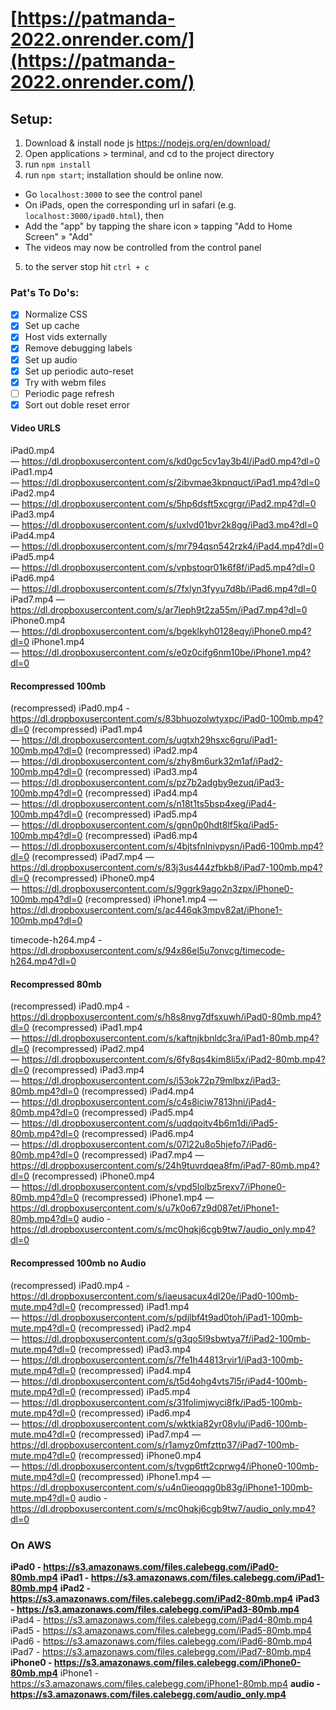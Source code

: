 # [https://patmanda-2022.onrender.com/](https://patmanda-2022.onrender.com/)

## Setup:

1. Download & install node js https://nodejs.org/en/download/
2. Open applications > terminal, and cd to the project directory
3. run `npm install`
4. run `npm start`; installation should be online now.

- Go `localhost:3000` to see the control panel
- On iPads, open the corresponding url in safari (e.g. `localhost:3000/ipad0.html`), then
- Add the "app" by tapping the share icon » tapping "Add to Home Screen" » "Add"
- The videos may now be controlled from the control panel

5. to the server stop hit `ctrl + c`

### Pat's To Do's:

- [x] Normalize CSS
- [x] Set up cache
- [x] Host vids externally
- [x] Remove debugging labels
- [x] Set up audio
- [x] Set up periodic auto-reset
- [x] Try with webm files
- [ ] Periodic page refresh
- [x] Sort out doble reset error

#### Video URLS

iPad0.mp4 — https://dl.dropboxusercontent.com/s/kd0gc5cv1ay3b4l/iPad0.mp4?dl=0
iPad1.mp4 — https://dl.dropboxusercontent.com/s/2ibvmae3kpnquct/iPad1.mp4?dl=0
iPad2.mp4 — https://dl.dropboxusercontent.com/s/5hp6dsft5xcgrgr/iPad2.mp4?dl=0
iPad3.mp4 — https://dl.dropboxusercontent.com/s/uxlvd01bvr2k8gg/iPad3.mp4?dl=0
iPad4.mp4 — https://dl.dropboxusercontent.com/s/mr794qsn542rzk4/iPad4.mp4?dl=0
iPad5.mp4 — https://dl.dropboxusercontent.com/s/vpbstoqr01k6f8f/iPad5.mp4?dl=0
iPad6.mp4 — https://dl.dropboxusercontent.com/s/7fxlyn3fyyu7d8b/iPad6.mp4?dl=0
iPad7.mp4 — https://dl.dropboxusercontent.com/s/ar7leph9t2za55m/iPad7.mp4?dl=0
iPhone0.mp4 — https://dl.dropboxusercontent.com/s/bgeklkyh0128eqy/iPhone0.mp4?dl=0
iPhone1.mp4 — https://dl.dropboxusercontent.com/s/e0z0cifg6nm10be/iPhone1.mp4?dl=0

#### Recompressed 100mb

(recompressed) iPad0.mp4 - https://dl.dropboxusercontent.com/s/83bhuozolwtyxpc/iPad0-100mb.mp4?dl=0
(recompressed) iPad1.mp4 — https://dl.dropboxusercontent.com/s/ugtxh29hsxc6gru/iPad1-100mb.mp4?dl=0
(recompressed) iPad2.mp4 — https://dl.dropboxusercontent.com/s/zhy8m6urk32m1af/iPad2-100mb.mp4?dl=0
(recompressed) iPad3.mp4 — https://dl.dropboxusercontent.com/s/pz7b2adgby9ezuq/iPad3-100mb.mp4?dl=0
(recompressed) iPad4.mp4 — https://dl.dropboxusercontent.com/s/n18t1ts5bsp4xeg/iPad4-100mb.mp4?dl=0
(recompressed) iPad5.mp4 — https://dl.dropboxusercontent.com/s/gpn0p0hdt8lf5kq/iPad5-100mb.mp4?dl=0
(recompressed) iPad6.mp4 — https://dl.dropboxusercontent.com/s/4bjtsfnlnivpysn/iPad6-100mb.mp4?dl=0
(recompressed) iPad7.mp4 — https://dl.dropboxusercontent.com/s/83j3us444zfbkb8/iPad7-100mb.mp4?dl=0
(recompressed) iPhone0.mp4 — https://dl.dropboxusercontent.com/s/9ggrk9ago2n3zpx/iPhone0-100mb.mp4?dl=0
(recompressed) iPhone1.mp4 — https://dl.dropboxusercontent.com/s/ac446qk3mpv82at/iPhone1-100mb.mp4?dl=0

timecode-h264.mp4 - https://dl.dropboxusercontent.com/s/94x86el5u7onvcg/timecode-h264.mp4?dl=0

#### Recompressed 80mb

(recompressed) iPad0.mp4 - https://dl.dropboxusercontent.com/s/h8s8nvg7dfsxuwh/iPad0-80mb.mp4?dl=0
(recompressed) iPad1.mp4 — https://dl.dropboxusercontent.com/s/kaftnjkbnldc3ra/iPad1-80mb.mp4?dl=0
(recompressed) iPad2.mp4 — https://dl.dropboxusercontent.com/s/6fy8qs4kim8li5x/iPad2-80mb.mp4?dl=0
(recompressed) iPad3.mp4 — https://dl.dropboxusercontent.com/s/i53ok72p79mlbxz/iPad3-80mb.mp4?dl=0
(recompressed) iPad4.mp4 — https://dl.dropboxusercontent.com/s/c4s8iciw7813hni/iPad4-80mb.mp4?dl=0
(recompressed) iPad5.mp4 — https://dl.dropboxusercontent.com/s/uqdqoitv4b6m1di/iPad5-80mb.mp4?dl=0
(recompressed) iPad6.mp4 — https://dl.dropboxusercontent.com/s/07l22u8o5hjefo7/iPad6-80mb.mp4?dl=0
(recompressed) iPad7.mp4 — https://dl.dropboxusercontent.com/s/24h9tuvrdqea8fm/iPad7-80mb.mp4?dl=0
(recompressed) iPhone0.mp4 — https://dl.dropboxusercontent.com/s/vpd5lolbz5rexv7/iPhone0-80mb.mp4?dl=0
(recompressed) iPhone1.mp4 — https://dl.dropboxusercontent.com/s/u7k0o67z9d087et/iPhone1-80mb.mp4?dl=0
audio - https://dl.dropboxusercontent.com/s/mc0hqkj6cgb9tw7/audio_only.mp4?dl=0

#### Recompressed 100mb no Audio

(recompressed) iPad0.mp4 - https://dl.dropboxusercontent.com/s/iaeusacux4dl20e/iPad0-100mb-mute.mp4?dl=0
(recompressed) iPad1.mp4 — https://dl.dropboxusercontent.com/s/pdjlbf4t9ad0toh/iPad1-100mb-mute.mp4?dl=0
(recompressed) iPad2.mp4 — https://dl.dropboxusercontent.com/s/g3qo5l9sbwtya7f/iPad2-100mb-mute.mp4?dl=0
(recompressed) iPad3.mp4 — https://dl.dropboxusercontent.com/s/7fe1h44813rvir1/iPad3-100mb-mute.mp4?dl=0
(recompressed) iPad4.mp4 — https://dl.dropboxusercontent.com/s/t5d4ohg4vts7l5r/iPad4-100mb-mute.mp4?dl=0
(recompressed) iPad5.mp4 — https://dl.dropboxusercontent.com/s/31folimjwyci8fk/iPad5-100mb-mute.mp4?dl=0
(recompressed) iPad6.mp4 — https://dl.dropboxusercontent.com/s/wktkia82yr08vlu/iPad6-100mb-mute.mp4?dl=0
(recompressed) iPad7.mp4 — https://dl.dropboxusercontent.com/s/r1amyz0mfzttp37/iPad7-100mb-mute.mp4?dl=0
(recompressed) iPhone0.mp4 — https://dl.dropboxusercontent.com/s/tvgp6tft2cprwg4/iPhone0-100mb-mute.mp4?dl=0
(recompressed) iPhone1.mp4 — https://dl.dropboxusercontent.com/s/u4n0ieoqqg0b83g/iPhone1-100mb-mute.mp4?dl=0
audio - https://dl.dropboxusercontent.com/s/mc0hqkj6cgb9tw7/audio_only.mp4?dl=0

### On AWS

**iPad0 - https://s3.amazonaws.com/files.calebegg.com/iPad0-80mb.mp4**
**iPad1 - https://s3.amazonaws.com/files.calebegg.com/iPad1-80mb.mp4**
**iPad2 - https://s3.amazonaws.com/files.calebegg.com/iPad2-80mb.mp4**
**iPad3 - https://s3.amazonaws.com/files.calebegg.com/iPad3-80mb.mp4**
iPad4 - https://s3.amazonaws.com/files.calebegg.com/iPad4-80mb.mp4
iPad5 - https://s3.amazonaws.com/files.calebegg.com/iPad5-80mb.mp4
iPad6 - https://s3.amazonaws.com/files.calebegg.com/iPad6-80mb.mp4
iPad7 - https://s3.amazonaws.com/files.calebegg.com/iPad7-80mb.mp4
**iPhone0 - https://s3.amazonaws.com/files.calebegg.com/iPhone0-80mb.mp4**
iPhone1 - https://s3.amazonaws.com/files.calebegg.com/iPhone1-80mb.mp4
**audio - https://s3.amazonaws.com/files.calebegg.com/audio_only.mp4**
